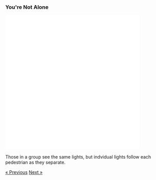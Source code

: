 ### You're Not Alone

<div class="text-center">
  <iframe src="./not-alone.html" style="width: 420px; height: 420px; border: 0px" align="center"></iframe>
  <p class="lead">
    Those in a group see the same lights, but indvidual lights follow each pedestrian as they separate.
  </p>
  <a class="btn btn-primary btn-lg" tabindex="-1" role="button"  href="../no-sneaking">&laquo; Previous</a>
  <a class="btn btn-primary btn-lg" tabindex="-1" role="button"  href="../move-forward">Next &raquo;</a>
</div>
